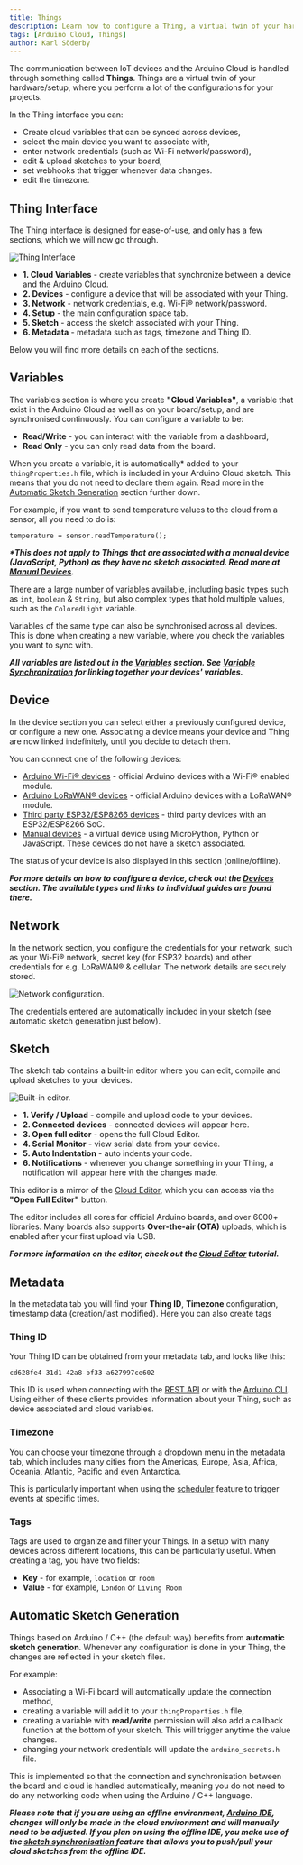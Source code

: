 ```yaml
---
title: Things
description: Learn how to configure a Thing, a virtual twin of your hardware device.
tags: [Arduino Cloud, Things]
author: Karl Söderby
---
```


The communication between IoT devices and the Arduino Cloud is handled through something called **Things**. Things are a virtual twin of your hardware/setup, where you perform a lot of the configurations for your projects. 

In the Thing interface you can:
- Create cloud variables that can be synced across devices,
- select the main device you want to associate with,
- enter network credentials (such as Wi-Fi network/password),
- edit & upload sketches to your board,
- set webhooks that trigger whenever data changes.
- edit the timezone.

## Thing Interface

The Thing interface is designed for ease-of-use, and only has a few sections, which we will now go through.

![Thing Interface](assets/thing-interface.png)

- **1. Cloud Variables** - create variables that synchronize between a device and the Arduino Cloud.
- **2. Devices** - configure a device that will be associated with your Thing.
- **3. Network** - network credentials, e.g. Wi-Fi® network/password.
- **4. Setup** - the main configuration space tab.
- **5. Sketch** - access the sketch associated with your Thing.
- **6. Metadata** - metadata such as tags, timezone and Thing ID.

Below you will find more details on each of the sections.

## Variables

The variables section is where you create **"Cloud Variables"**, a variable that exist in the Arduino Cloud as well as on your board/setup, and are synchronised continuously. You can configure a variable to be:
- **Read/Write** - you can interact with the variable from a dashboard,
- **Read Only** - you can only read data from the board.

When you create a variable, it is automatically\* added to your `thingProperties.h` file, which is included in your Arduino Cloud sketch. This means that you do not need to declare them again. Read more in the [Automatic Sketch Generation](#automatic-sketch-generation) section further down.

For example, if you want to send temperature values to the cloud from a sensor, all you need to do is:

```arduino
temperature = sensor.readTemperature();
```

***\*This does not apply to Things that are associated with a manual device (JavaScript, Python) as they have no sketch associated. Read more at [Manual Devices](/arduino-cloud/hardware/devices#manual-devices).***

There are a large number of variables available, including basic types such as `int`, `boolean` & `String`, but also complex types that hold multiple values, such as the `ColoredLight` variable. 

Variables of the same type can also be synchronised across all devices. This is done when creating a new variable, where you check the variables you want to sync with. 

***All variables are listed out in the [Variables](/arduino-cloud/cloud-interface/variables) section. See [Variable Synchronization](/arduino-cloud/cloud-interface/variables#variable-synchronisation) for linking together your devices' variables.***

## Device

In the device section you can select either a previously configured device, or configure a new one. Associating a device means your device and Thing are now linked indefinitely, until you decide to detach them.

You can connect one of the following devices:
- [Arduino Wi-Fi® devices](/arduino-cloud/hardware/wifi) - official Arduino devices with a Wi-Fi® enabled module.
- [Arduino LoRaWAN® devices](/arduino-cloud/hardware/lora) - official Arduino devices with a LoRaWAN® module.
- [Third party ESP32/ESP8266 devices](/arduino-cloud/hardware/wifi) - third party devices with an ESP32/ESP8266 SoC.
- [Manual devices](/arduino-cloud/hardware/devices#manual-devices) - a virtual device using MicroPython, Python or JavaScript. These devices do not have a sketch associated.

The status of your device is also displayed in this section (online/offline).

***For more details on how to configure a device, check out the [Devices](/arduino-cloud/hardware/devices) section. The available types and links to individual guides are found there.***

## Network

In the network section, you configure the credentials for your network, such as your Wi-Fi® network, secret key (for ESP32 boards) and other credentials for e.g. LoRaWAN® & cellular. The network details are securely stored.

![Network configuration.](assets/network-creds.png)

The credentials entered are automatically included in your sketch (see automatic sketch generation just below). 

## Sketch

The sketch tab contains a built-in editor where you can edit, compile and upload sketches to your devices.

![Built-in editor.](assets/built-in-editor.png)

- **1. Verify / Upload** - compile and upload code to your devices.
- **2. Connected devices** - connected devices will appear here.
- **3. Open full editor** - opens the full Cloud Editor.
- **4. Serial Monitor** - view serial data from your device.
- **5. Auto Indentation** - auto indents your code.
- **6. Notifications** - whenever you change something in your Thing, a notification will appear here with the changes made.
  
This editor is a mirror of the [Cloud Editor](https://create.arduino.cc/editor/), which you can access via the **"Open Full Editor"** button.

The editor includes all cores for official Arduino boards, and over 6000+ libraries. Many boards also supports **Over-the-air (OTA)** uploads, which is enabled after your first upload via USB.

***For more information on the editor, check out the [Cloud Editor](/arduino-cloud/guides/cloud-editor) tutorial.***

## Metadata

In the metadata tab you will find your **Thing ID**, **Timezone** configuration, timestamp data (creation/last modified). Here you can also create tags 

### Thing ID

Your Thing ID can be obtained from your metadata tab, and looks like this:

```
cd628fe4-31d1-42a8-bf33-a627997ce602
```

This ID is used when connecting with the [REST API](/arduino-cloud/api/arduino-iot-api) or with the [Arduino CLI](/arduino-cloud/arduino-cloud-cli/getting-started). Using either of these clients provides information about your Thing, such as device associated and cloud variables.

### Timezone

You can choose your timezone through a dropdown menu in the metadata tab, which includes many cities from the Americas, Europe, Asia, Africa, Oceania, Atlantic, Pacific and even Antarctica.

This is particularly important when using the [scheduler](/arduino-cloud/features/cloud-scheduler) feature to trigger events at specific times.

### Tags

Tags are used to organize and filter your Things. In a setup with many devices across different locations, this can be particularly useful. When creating a tag, you have two fields:
- **Key** - for example, `location` or `room`
- **Value** - for example, `London` or `Living Room`

## Automatic Sketch Generation

Things based on Arduino / C++ (the default way) benefits from **automatic sketch generation**. Whenever any configuration is done in your Thing, the changes are reflected in your sketch files.

For example:
- Associating a Wi-Fi board will automatically update the connection method,
- creating a variable will add it to your `thingProperties.h` file,
- creating a variable with **read/write** permission will also add a callback function at the bottom of your sketch. This will trigger anytime the value changes.
- changing your network credentials will update the `arduino_secrets.h` file.

This is implemented so that the connection and synchronisation between the board and cloud is handled automatically, meaning you do not need to do any networking code when using the Arduino / C++ language.

***Please note that if you are using an offline environment, [Arduino IDE](/software/ide-v2), changes will only be made in the cloud environment and will manually need to be adjusted. If you plan on using the offline IDE, you make use of the [sketch synchronisation](/software/ide-v2/tutorials/ide-v2-cloud-sketch-sync) feature that allows you to push/pull your cloud sketches from the offline IDE.***
